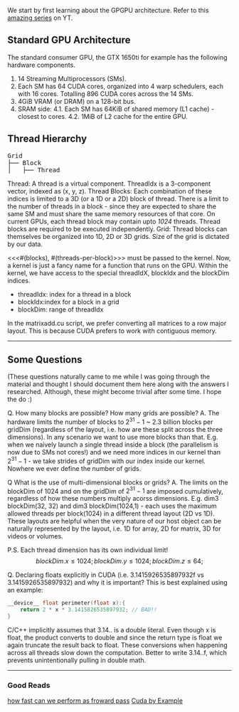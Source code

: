 We start by first learning about the GPGPU architecture. Refer to this [amazing series](https://www.youtube.com/watch?v=1Goq8Yc3dfo) on YT.

## Standard GPU Architecture
The standard consumer GPU, the GTX 1650ti for example has the following hardware components.
1. 14 Streaming Multiprocessors (SMs).
2. Each SM has 64 CUDA cores, organized into 4 warp schedulers, each with 16 cores. Totalling 896 CUDA cores across the 14 SMs.
3. 4GiB VRAM (or DRAM) on a 128-bit bus. 
4. SRAM side:
4.1. Each SM has 64KiB of shared memory (L1 cache) - closest to cores.
4.2. 1MiB of L2 cache for the entire GPU.

## Thread Hierarchy
<pre>
Grid
├── Block
│   ├── Thread
</pre>

Thread: A thread is a virtual component. ThreadIdx is a 3-component vector, indexed as (x, y, z). 
Thread Blocks: Each combination of these indices is limited to a 3D (or a 1D or a 2D) block of thread. There is a limit to the number of threads in a block - since they are expected to share the same SM and must share the same memory resources of that core. On current GPUs, each thread block may contain upto *1024* threads. Thread blocks are required to be executed independently.
Grid: Thread blocks can themselves be organized into 1D, 2D or 3D grids. Size of the grid is dictated by our data. 

<<<#(blocks), #(threads-per-block)>>> must be passed to the kernel. Now, a kernel is just a fancy name for a function that runs on the GPU. Within the kernel, we have access to the special threadIdX, blockIdx and the blockDim indices.
- threadIdx: index for a thread in a block
- blockIdx:index for a block in a grid
- blockDim: range of threadIdx

In the matrixadd.cu script, we prefer converting all matrices to a row major layout. This is because CUDA prefers to work with contiguous memory.

---

## Some Questions
(These questions naturally came to me while I was going through the material and thought I should document them here along with the answers I researched. Although, these might become trivial after some time. I hope the do :)

Q. How many blocks are possible? How many grids are possible?
A. The hardware limits the number of blocks to $2^31-1$ ~ 2.3 billion blocks per gridDim (regardless of the layout, i.e. how are these split across the three dimensions). In any scenario we want to use more blocks than that. E.g. when we naively launch a single thread inside a block (the parallelism is now due to SMs not cores!) and we need more indices in our kernel than $2^31-1$ - we take strides of gridDim with our index inside our kernel. Nowhere we ever define the number of grids. 

Q What is the use of multi-dimensional blocks or grids?
A. The limits on the blockDim of 1024 and on the gridDim of $2^31-1$ are imposed cumulatively, regardless of how these numbers multiply acorss dimensions. E.g. dim3 blockDim(32, 32) and dim3 blockDim(1024,1) - each uses the maximum allowed threads per block(1024) in a different thread layout (2D vs 1D).
These layouts are helpful when the very nature of our host object can be naturally represented by the layout, i.e. 1D for array, 2D for matrix, 3D for videos or volumes. 

P.S. Each thread dimension has its own individual limit!
$$
blockDim.x \leq 1024;
blockDim.y \leq 1024;
blockDim.z \leq 64;
$$

Q. Declaring floats explicitly in CUDA (i.e. 3.1415926535897932f vs 3.1415926535897932) and why it is important?
This is best explained using an example:
```C
__device__ float perimeter(float x):{
    return 2 * x * 3.1415826535897932; // BAD!!
}
```

C/C++ implicitly assumes that 3.14.. is a double literal. Even though x is float, the product converts to double and since the return type is float we again truncate the result back to float. These conversions when happening across all threads slow down the computation. Better to write 3.14..f, which prevents unintentionally pulling in double math.

---
### Good Reads
[how fast can we perform as froward pass](https://bounded-regret.ghost.io/how-fast-can-we-perform-a-forward-pass)
[Cuda by Example](https://edoras.sdsu.edu/~mthomas/docs/cuda/cuda_by_example.book.pdf)